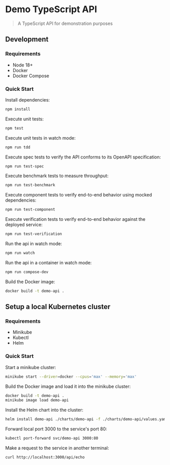 # Demo TypeScript API
> A TypeScript API for demonstration purposes

## Development

### Requirements

- Node 18+
- Docker
- Docker Compose

### Quick Start

Install dependencies:
```bash
npm install
```

Execute unit tests:
```bash
npm test
```

Execute unit tests in watch mode:
```bash
npm run tdd
```

Execute spec tests to verify the API conforms to its OpenAPI specification:
```bash
npm run test-spec
```

Execute benchmark tests to measure throughput:
```bash
npm run test-benchmark
```

Execute component tests to verify end-to-end behavior using mocked dependencies:
```bash
npm run test-component
```

Execute verification tests to verify end-to-end behavior against the deployed service:
```bash
npm run test-verification
```

Run the api in watch mode:
```bash
npm run watch
```

Run the api in a container in watch mode:
```bash
npm run compose-dev
```

Build the Docker image:
```bash
docker build -t demo-api .
```

## Setup a local Kubernetes cluster

### Requirements

- Minikube
- Kubectl
- Helm

### Quick Start

Start a minikube cluster:
```bash
minikube start --driver=docker --cpus='max' --memory='max'
```

Build the Docker image and load it into the minikube cluster:
```bash
docker build -t demo-api .
minikube image load demo-api
```

Install the Helm chart into the cluster:
```bash
helm install demo-api ./charts/demo-api -f ./charts/demo-api/values.yaml
```

Forward local port 3000 to the service's port 80:
```bash
kubectl port-forward svc/demo-api 3000:80
```

Make a request to the service in another terminal:
```bash
curl http://localhost:3000/api/echo
```